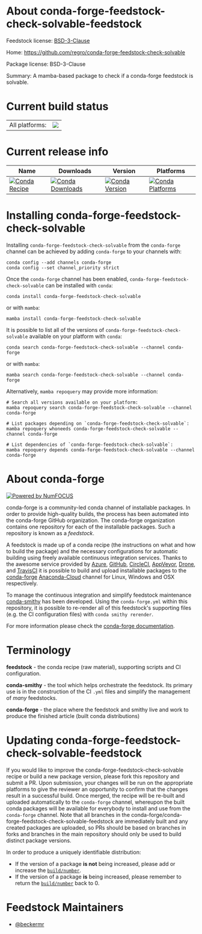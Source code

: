 About conda-forge-feedstock-check-solvable-feedstock
====================================================

Feedstock license: [BSD-3-Clause](https://github.com/conda-forge/conda-forge-feedstock-check-solvable-feedstock/blob/main/LICENSE.txt)

Home: https://github.com/regro/conda-forge-feedstock-check-solvable

Package license: BSD-3-Clause

Summary: A mamba-based package to check if a conda-forge feedstock is solvable.

Current build status
====================


<table><tr><td>All platforms:</td>
    <td>
      <a href="https://dev.azure.com/conda-forge/feedstock-builds/_build/latest?definitionId=18702&branchName=main">
        <img src="https://dev.azure.com/conda-forge/feedstock-builds/_apis/build/status/conda-forge-feedstock-check-solvable-feedstock?branchName=main">
      </a>
    </td>
  </tr>
</table>

Current release info
====================

| Name | Downloads | Version | Platforms |
| --- | --- | --- | --- |
| [![Conda Recipe](https://img.shields.io/badge/recipe-conda--forge--feedstock--check--solvable-green.svg)](https://anaconda.org/conda-forge/conda-forge-feedstock-check-solvable) | [![Conda Downloads](https://img.shields.io/conda/dn/conda-forge/conda-forge-feedstock-check-solvable.svg)](https://anaconda.org/conda-forge/conda-forge-feedstock-check-solvable) | [![Conda Version](https://img.shields.io/conda/vn/conda-forge/conda-forge-feedstock-check-solvable.svg)](https://anaconda.org/conda-forge/conda-forge-feedstock-check-solvable) | [![Conda Platforms](https://img.shields.io/conda/pn/conda-forge/conda-forge-feedstock-check-solvable.svg)](https://anaconda.org/conda-forge/conda-forge-feedstock-check-solvable) |

Installing conda-forge-feedstock-check-solvable
===============================================

Installing `conda-forge-feedstock-check-solvable` from the `conda-forge` channel can be achieved by adding `conda-forge` to your channels with:

```
conda config --add channels conda-forge
conda config --set channel_priority strict
```

Once the `conda-forge` channel has been enabled, `conda-forge-feedstock-check-solvable` can be installed with `conda`:

```
conda install conda-forge-feedstock-check-solvable
```

or with `mamba`:

```
mamba install conda-forge-feedstock-check-solvable
```

It is possible to list all of the versions of `conda-forge-feedstock-check-solvable` available on your platform with `conda`:

```
conda search conda-forge-feedstock-check-solvable --channel conda-forge
```

or with `mamba`:

```
mamba search conda-forge-feedstock-check-solvable --channel conda-forge
```

Alternatively, `mamba repoquery` may provide more information:

```
# Search all versions available on your platform:
mamba repoquery search conda-forge-feedstock-check-solvable --channel conda-forge

# List packages depending on `conda-forge-feedstock-check-solvable`:
mamba repoquery whoneeds conda-forge-feedstock-check-solvable --channel conda-forge

# List dependencies of `conda-forge-feedstock-check-solvable`:
mamba repoquery depends conda-forge-feedstock-check-solvable --channel conda-forge
```


About conda-forge
=================

[![Powered by
NumFOCUS](https://img.shields.io/badge/powered%20by-NumFOCUS-orange.svg?style=flat&colorA=E1523D&colorB=007D8A)](https://numfocus.org)

conda-forge is a community-led conda channel of installable packages.
In order to provide high-quality builds, the process has been automated into the
conda-forge GitHub organization. The conda-forge organization contains one repository
for each of the installable packages. Such a repository is known as a *feedstock*.

A feedstock is made up of a conda recipe (the instructions on what and how to build
the package) and the necessary configurations for automatic building using freely
available continuous integration services. Thanks to the awesome service provided by
[Azure](https://azure.microsoft.com/en-us/services/devops/), [GitHub](https://github.com/),
[CircleCI](https://circleci.com/), [AppVeyor](https://www.appveyor.com/),
[Drone](https://cloud.drone.io/welcome), and [TravisCI](https://travis-ci.com/)
it is possible to build and upload installable packages to the
[conda-forge](https://anaconda.org/conda-forge) [Anaconda-Cloud](https://anaconda.org/)
channel for Linux, Windows and OSX respectively.

To manage the continuous integration and simplify feedstock maintenance
[conda-smithy](https://github.com/conda-forge/conda-smithy) has been developed.
Using the ``conda-forge.yml`` within this repository, it is possible to re-render all of
this feedstock's supporting files (e.g. the CI configuration files) with ``conda smithy rerender``.

For more information please check the [conda-forge documentation](https://conda-forge.org/docs/).

Terminology
===========

**feedstock** - the conda recipe (raw material), supporting scripts and CI configuration.

**conda-smithy** - the tool which helps orchestrate the feedstock.
                   Its primary use is in the construction of the CI ``.yml`` files
                   and simplify the management of *many* feedstocks.

**conda-forge** - the place where the feedstock and smithy live and work to
                  produce the finished article (built conda distributions)


Updating conda-forge-feedstock-check-solvable-feedstock
=======================================================

If you would like to improve the conda-forge-feedstock-check-solvable recipe or build a new
package version, please fork this repository and submit a PR. Upon submission,
your changes will be run on the appropriate platforms to give the reviewer an
opportunity to confirm that the changes result in a successful build. Once
merged, the recipe will be re-built and uploaded automatically to the
`conda-forge` channel, whereupon the built conda packages will be available for
everybody to install and use from the `conda-forge` channel.
Note that all branches in the conda-forge/conda-forge-feedstock-check-solvable-feedstock are
immediately built and any created packages are uploaded, so PRs should be based
on branches in forks and branches in the main repository should only be used to
build distinct package versions.

In order to produce a uniquely identifiable distribution:
 * If the version of a package **is not** being increased, please add or increase
   the [``build/number``](https://docs.conda.io/projects/conda-build/en/latest/resources/define-metadata.html#build-number-and-string).
 * If the version of a package **is** being increased, please remember to return
   the [``build/number``](https://docs.conda.io/projects/conda-build/en/latest/resources/define-metadata.html#build-number-and-string)
   back to 0.

Feedstock Maintainers
=====================

* [@beckermr](https://github.com/beckermr/)


<!-- dummy commit to enable rerendering -->

